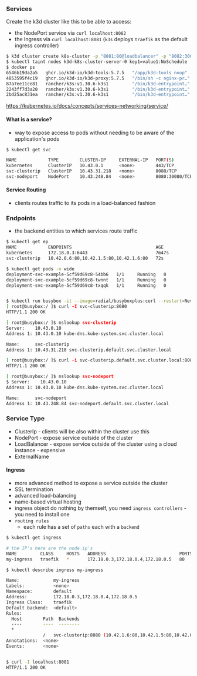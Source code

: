 ### Services

Create the k3d cluster like this to be able to access:
- the NodePort service via `curl localhost:8082` 
- the Ingress via `curl localhost:8081` (`k3s` deploys `traefik` as the default ingress controller)

```bash
$ k3d cluster create k8s-cluster -p "8081:80@loadbalancer" -p "8082:30080@agent:0" --agents 2
$ kubectl taint nodes k3d-k8s-cluster-server-0 key1=value1:NoSchedule
$ docker ps
6546b19da2a5   ghcr.io/k3d-io/k3d-tools:5.7.5   "/app/k3d-tools noop"    31 seconds ago   Up 31 seconds                                                                            k3d-k8s-cluster-tools
4853595f4c19   ghcr.io/k3d-io/k3d-proxy:5.7.5   "/bin/sh -c nginx-pr…"   31 seconds ago   Up 22 seconds   0.0.0.0:8081->80/tcp, 0.0.0.0:56435->6443/tcp, 0.0.0.0:8082->30080/tcp   k3d-k8s-cluster-serverlb
87a7ee11ce81   rancher/k3s:v1.30.6-k3s1         "/bin/k3d-entrypoint…"   31 seconds ago   Up 26 seconds                                                                            k3d-k8s-cluster-agent-1
2243ff7d3a20   rancher/k3s:v1.30.6-k3s1         "/bin/k3d-entrypoint…"   31 seconds ago   Up 26 seconds                                                                            k3d-k8s-cluster-agent-0
2bd25ac831ea   rancher/k3s:v1.30.6-k3s1         "/bin/k3d-entrypoint…"   31 seconds ago   Up 30 seconds                                                                            k3d-k8s-cluster-server-0                                                             k3d-k8s-cluster-server-0
```

https://kubernetes.io/docs/concepts/services-networking/service/

#### What is a service?

- way to expose access to pods without needing to be aware of the application's pods

```bash
$ kubectl get svc

NAME            TYPE        CLUSTER-IP     EXTERNAL-IP   PORT(S)          AGE
kubernetes      ClusterIP   10.43.0.1      <none>        443/TCP          91s
svc-clusterip   ClusterIP   10.43.31.218   <none>        8080/TCP         62s
svc-nodeport    NodePort    10.43.248.84   <none>        8080:30080/TCP   62s
```

#### Service Routing

- clients routes traffic to its pods in a load-balanced fashion

### Endpoints

- the backend entities to which services route traffic

```bash
$ kubectl get ep
NAME            ENDPOINTS                                AGE
kubernetes      172.18.0.3:6443                          7m47s
svc-clusterip   10.42.0.6:80,10.42.1.5:80,10.42.1.6:80   72s

$ kubectl get pods -o wide
deployment-svc-example-5cf59d69c8-54bb6   1/1     Running   0          2m45s   10.42.1.6   k3d-k8s-cluster-agent-1   <none>           <none>
deployment-svc-example-5cf59d69c8-twnnt   1/1     Running   0          2m45s   10.42.0.6   k3d-k8s-cluster-agent-0   <none>           <none>
deployment-svc-example-5cf59d69c8-txqqk   1/1     Running   0          2m45s   10.42.1.5   k3d-k8s-cluster-agent-1   <none>           <none>


$ kubectl run busybox -it --image=radial/busyboxplus:curl --restart=Never --rm -- sh
[ root@busybox:/ ]$ curl -I svc-clusterip:8080
HTTP/1.1 200 OK

[ root@busybox:/ ]$ nslookup svc-clusterip
Server:    10.43.0.10
Address 1: 10.43.0.10 kube-dns.kube-system.svc.cluster.local

Name:      svc-clusterip
Address 1: 10.43.31.218 svc-clusterip.default.svc.cluster.local

[ root@busybox:/ ]$ curl -i svc-clusterip.default.svc.cluster.local:8080
HTTP/1.1 200 OK

[ root@busybox:/ ]$ nslookup svc-nodeport
$ Server:    10.43.0.10
Address 1: 10.43.0.10 kube-dns.kube-system.svc.cluster.local

Name:      svc-nodeport
Address 1: 10.43.248.84 svc-nodeport.default.svc.cluster.local
```

### Service Type

- ClusterIp - clients will be also within the cluster use this
- NodePort - expose service outside of the cluster 
- LoadBalancer - expose service outside of the cluster using a cloud instance - expensive
- ExternalName


#### Ingress
- more advanced method to expose a service outside the cluster  
- SSL termination
- advanced load-balancing
- name-based virtual hosting
- ingress object do nothing by themself, you need `ingress controllers` - you need to install one
- `routing rules`
  - each rule has a set of `paths` each with a `backend` 


```bash
$ kubectl get ingress

# the IP's here are the node ip's
NAME         CLASS     HOSTS   ADDRESS                            PORTS   AGE
my-ingress   traefik   *       172.18.0.3,172.18.0.4,172.18.0.5   80      75s

$ kubectl describe ingress my-ingress

Name:             my-ingress
Labels:           <none>
Namespace:        default
Address:          172.18.0.3,172.18.0.4,172.18.0.5
Ingress Class:    traefik
Default backend:  <default>
Rules:
  Host        Path  Backends
  ----        ----  --------
  *
              /   svc-clusterip:8080 (10.42.1.6:80,10.42.1.5:80,10.42.0.5:80)
Annotations:  <none>
Events:       <none>


$ curl -I localhost:8081
HTTP/1.1 200 OK


```
